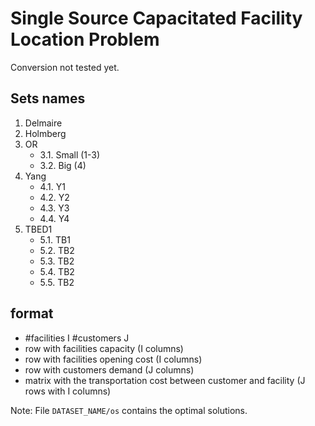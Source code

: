 # Single Source Capacitated Facility Location Problem

Conversion not tested yet.

## Sets names

1. Delmaire
2. Holmberg
3. OR
    - 3.1. Small (1-3)
    - 3.2. Big (4)
4. Yang
    - 4.1. Y1
    - 4.2. Y2
    - 4.3. Y3
    - 4.4. Y4
5. TBED1
    - 5.1. TB1
    - 5.2. TB2
    - 5.3. TB2
    - 5.4. TB2
    - 5.5. TB2

## format

- #facilities I #customers J
- row with facilities capacity (I columns)
- row with facilities opening cost (I columns)
- row with customers demand (J columns)
- matrix with the transportation cost between customer and facility (J rows with I columns)

Note: File ```DATASET_NAME/os``` contains the optimal solutions.
